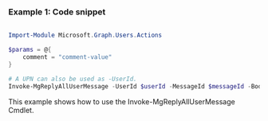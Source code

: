 ### Example 1: Code snippet

```powershell

Import-Module Microsoft.Graph.Users.Actions

$params = @{
	comment = "comment-value"
}

# A UPN can also be used as -UserId.
Invoke-MgReplyAllUserMessage -UserId $userId -MessageId $messageId -BodyParameter $params

```
This example shows how to use the Invoke-MgReplyAllUserMessage Cmdlet.

